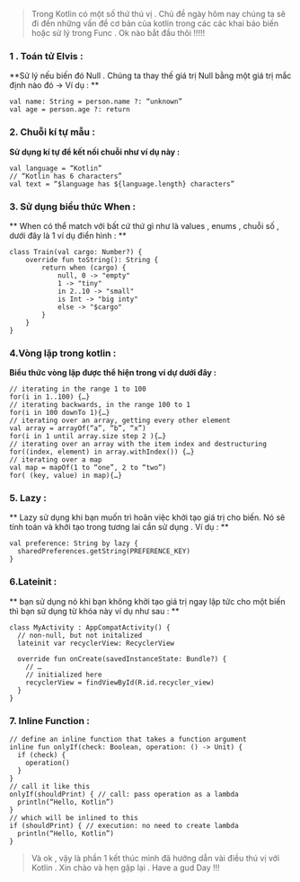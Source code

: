 > Trong Kotlin có một số thứ thú vị . Chủ đề ngày hôm nay chúng ta sẽ đi đến những vấn đề cơ bản của kotlin trong các các khai báo biến hoặc sử lý trong Func . Ok nào bắt đầu thôi !!!!!
### 1 . Toán tử Elvis :
**Sử lý nếu biến đó Null . Chúng ta thay thế giá trị Null bằng một giá trị mắc định nào đó -> Ví dụ : **
```
val name: String = person.name ?: “unknown”
val age = person.age ?: return
```
### 2.  Chuỗi kí tự mẫu :
**Sử dụng kí tự để kết nối chuỗi như ví dụ này :**
```
val language = “Kotlin”
// “Kotlin has 6 characters”
val text = “$language has ${language.length} characters”
```
### 3. Sử dụng biểu thức When :
** When có thể match với bất cứ thứ gì như là values , enums , chuỗi số , dưới đây là 1 ví dụ điển hình : **
```
class Train(val cargo: Number?) {
    override fun toString(): String {
        return when (cargo) {
            null, 0 -> "empty"
            1 -> "tiny"
            in 2..10 -> "small"
            is Int -> "big inty"
            else -> "$cargo"
        }
    }
}
```
### 4.Vòng lặp trong kotlin :
**Biểu thức vòng lặp được thể hiện trong ví dự dưới đây :**
```
// iterating in the range 1 to 100
for(i in 1..100) {…}
// iterating backwards, in the range 100 to 1
for(i in 100 downTo 1){…}
// iterating over an array, getting every other element
val array = arrayOf(“a”, “b”, “x”)
for(i in 1 until array.size step 2 ){…}
// iterating over an array with the item index and destructuring
for((index, element) in array.withIndex()) {…}
// iterating over a map
val map = mapOf(1 to “one”, 2 to “two”)
for( (key, value) in map){…}
```
### 5. Lazy :
** Lazy sử dụng khi bạn muốn trì hoãn việc khởi tạo giá trị cho biến. Nó sẽ tính toán và khởi tạo trong tương lai cần sử dụng . Ví dụ :   **
```
val preference: String by lazy {
  sharedPreferences.getString(PREFERENCE_KEY) 
}
```
### 6.Lateinit :
** bạn sử dụng nó khi bạn không khởi tạo giá trị ngay lập tức cho một biến thì bạn sử dụng từ khóa này ví dụ như sau : **
```
class MyActivity : AppCompatActivity() {
  // non-null, but not initalized
  lateinit var recyclerView: RecyclerView

  override fun onCreate(savedInstanceState: Bundle?) {
    // …
    // initialized here
    recyclerView = findViewById(R.id.recycler_view)
  }
}
```
### 7. Inline Function :
```
// define an inline function that takes a function argument
inline fun onlyIf(check: Boolean, operation: () -> Unit) {
  if (check) {
    operation()
  }
}
// call it like this
onlyIf(shouldPrint) { // call: pass operation as a lambda
  println(“Hello, Kotlin”)
}
// which will be inlined to this
if (shouldPrint) { // execution: no need to create lambda
  println(“Hello, Kotlin”)
}
```

> Và ok , vậy là phần 1 kết thúc mình đã hướng dẫn vài điều thú vị với Kotlin . Xin chào và hẹn gặp lại . Have a gud Day !!!